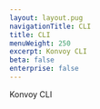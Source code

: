 ```yaml
---
layout: layout.pug
navigationTitle: CLI
title: CLI
menuWeight: 250
excerpt: Konvoy CLI
beta: false
enterprise: false
---
```

Konvoy CLI
